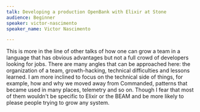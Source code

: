 ```yaml
---
talk: Developing a production OpenBank with Elixir at Stone
audience: Beginner
speaker: victor-nascimento
speaker_name: Victor Nascimento

---
```

This is more in the line of other talks of how one can grow a team in a language that has obvious advantages but not a full crowd of developers looking for jobs. There are many angles that can be approached here: the organization of a team, growth-hacking, technical difficulties and lessons learned. I am more inclined to focus on the technical side of things, for example, how and why we moved away from Commanded, patterns that became used in many places, telemetry and so on. Though I fear that most of them wouldn't be specific to Elixir or the BEAM and be more likely to please people trying to grow any system.